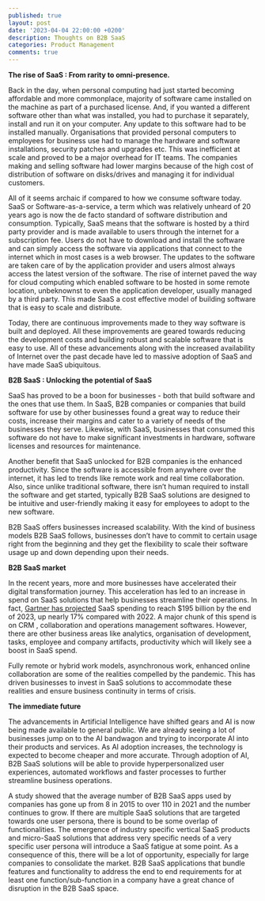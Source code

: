 ```yaml
---
published: true
layout: post
date: '2023-04-04 22:00:00 +0200'
description: Thoughts on B2B SaaS
categories: Product Management
comments: true
---
```

**The rise of SaaS : From rarity to omni-presence.** 

Back in the day, when personal computing had just started becoming affordable and more commonplace, majority of software came installed on the machine as part of a purchased license. And, if you wanted a different software other than what was installed, you had to purchase it separately, install and run it on your computer. Any update to this software had to be installed manually.  Organisations that provided personal computers to employees for business use had to manage the hardware and software installations, security patches and upgrades etc. This was inefficient at scale and proved to be a major overhead for IT teams. The companies making and selling software had lower margins because of the high cost of distribution of software on disks/drives and managing it for individual customers. 

All of it seems archaic if compared to how we consume software today. SaaS or Software-as-a-service, a term which was relatively unheard of 20 years ago is now the de facto standard of software distribution and consumption. Typically, SaaS means that the software is hosted by a third party provider and is made available to users through the internet for a subscription fee. Users do not have to download and install the software and can simply access the software via applications that connect to the internet which in most cases is a web browser. The updates to the software are taken care of by the application provider and users almost always access the latest version of the software. The rise of internet paved the way for cloud computing which enabled software to be hosted in some remote location, unbeknownst to even the application developer, usually managed by a third party. This made SaaS a cost effective model of building software that is easy to scale and distribute. 

Today, there are continuous improvements made to they way software is built and deployed. All these improvements are geared towards reducing the development costs and building robust and scalable software that is easy to use. All of these advancements along with the increased availability of Internet over the past decade have led to massive adoption of SaaS and have made SaaS ubiquitous. 

**B2B SaaS : Unlocking the potential of SaaS**

SaaS has proved to be a boon for businesses - both that build software and the ones that use them. In SaaS, B2B companies or companies that build software for use by other businesses found a great way to reduce their costs, increase their margins and cater to a variety of needs of the businesses they serve. Likewise, with SaaS, businesses that consumed this software do not have to make significant investments in hardware, software licenses and resources for maintenance. 

Another benefit that SaaS unlocked for B2B companies is the enhanced productivity. Since the software is accessible from anywhere over the internet, it has led to trends like remote work and real time collaboration. Also, since unlike traditional software, there isn’t human required to install the software and get started, typically B2B SaaS solutions are designed to be intuitive and user-friendly making it easy for employees to adopt to the new software. 

B2B SaaS offers businesses increased scalability. With the kind of business models B2B SaaS follows, businesses don’t have to commit to certain usage right from the beginning and they get the flexibility to scale their software usage up and down depending upon their needs.  

**B2B SaaS market**

In the recent years, more and more businesses have accelerated their digital transformation journey. This acceleration has led to an increase in spend on SaaS solutions that help businesses streamline their operations. In fact, [Gartner has projected](https://www.gartner.com/en/newsroom/press-releases/2022-10-31-gartner-forecasts-worldwide-public-cloud-end-user-spending-to-reach-nearly-600-billion-in-2023) SaaS spending to reach $195 billion by the end of 2023, up nearly 17% compared with 2022. A major chunk of this spend is on CRM , collaboration and operations management softwares. However, there are other business areas like analytics, organisation of development, tasks, employee and company artifacts, productivity which will likely see a boost in SaaS spend. 

Fully remote or hybrid work models, asynchronous work, enhanced online collaboration are some of the realities compelled by the pandemic. This has driven businesses to invest in SaaS solutions to accommodate these realities and ensure business continuity in terms of crisis. 

**The immediate future**

The advancements in Artificial Intelligence have shifted gears and AI is now being made available to general public. We are already seeing a lot of businesses jump on to the AI bandwagon and trying to incorporate AI into their products and services. As AI adoption increases, the technology  is expected to become cheaper and more accurate. Through adoption of AI, B2B SaaS solutions will be able to provide hyperpersonalized user experiences,  automated workflows and faster processes to further streamline business operations. 

A study showed that the average number of B2B SaaS apps used by companies has gone up from 8 in 2015 to over 110 in 2021 and the number continues to grow. If there are multiple SaaS solutions that are targeted towards one user persona, there is bound to be some overlap of functionalities. The emergence of industry specific vertical SaaS products and micro-SaaS solutions that address very specific needs of a very specific user persona will introduce a SaaS fatigue at some point. As a consequence of this, there will be a lot of opportunity, especially for large companies to consolidate the market. B2B SaaS applications that bundle features and functionality to address the end to end requirements for at least one function/sub-function in a company have a great chance of disruption in the B2B SaaS space.
